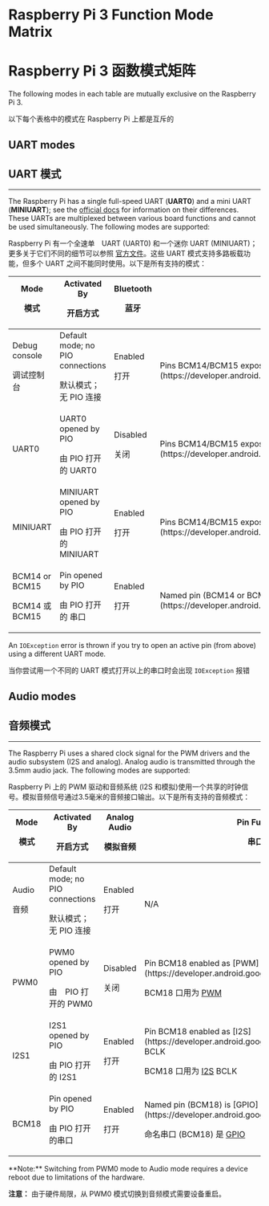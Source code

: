 # Raspberry Pi 3 Function Mode Matrix
# Raspberry Pi 3 函数模式矩阵

The following modes in each table are mutually exclusive on the Raspberry Pi 3.

以下每个表格中的模式在 Raspberry Pi 上都是互斥的

## UART modes
## UART 模式

* * *

The Raspberry Pi has a single full-speed UART (**UART0**) and a mini UART (**MINIUART**); see the [official docs](https://www.raspberrypi.org/documentation/configuration/uart.md) for information on their differences. These UARTs are multiplexed between various board functions and cannot be used simultaneously. The following modes are supported:

Raspberry Pi 有一个全速单　UART (UART0) 和一个迷你 UART (MINIUART)；更多关于它们不同的细节可以参照 [官方文件](https://www.raspberrypi.org/documentation/configuration/uart.md)。这些 UART 模式支持多路板载功能，但多个 UART 之间不能同时使用。以下是所有支持的模式：
<table>

<thead>

<tr>

<th>Mode

模式</th>

<th>Activated By

开启方式</th>

<th>Bluetooth

蓝牙</th>

<th>Pin Functions

串口功能</th>

</tr>

</thead>

<tbody>

<tr>

<td>Debug console

调试控制台</td>

<td>Default mode; no PIO connections

默认模式； 无 PIO 连接</td>

<td>Enabled

打开</td>

<td>Pins BCM14/BCM15 expose RX/TX of the [serial debug console](https://developer.android.google.cn/things/hardware/raspberrypi.html#serial_debug_console)</td>

</tr>

<tr>

<td>UART0</td>

<td>UART0 opened by PIO

由 PIO 打开的 UART0</td>

<td>Disabled

关闭</td>

<td>Pins BCM14/BCM15 expose RX/TX of [UART0](https://developer.android.google.cn/things/sdk/pio/uart.html)</td>

</tr>

<tr>

<td>MINIUART</td>

<td>MINIUART opened by PIO

由 PIO 打开的 MINIUART</td>

<td>Enabled

打开</td>

<td>Pins BCM14/BCM15 expose RX/TX of [MINIUART](https://developer.android.google.cn/things/sdk/pio/uart.html)</td>

</tr>

<tr>

<td>BCM14 or BCM15

BCM14 或 BCM15</td>

<td>Pin opened by PIO

由 PIO 打开的 串口</td>

<td>Enabled

打开</td>

<td>Named pin (BCM14 or BCM15) is [GPIO](https://developer.android.google.cn/things/sdk/pio/gpio.html), other pin is idle</td>

</tr>

</tbody>

</table>

An `IOException` error is thrown if you try to open an active pin (from above) using a different UART mode.

当你尝试用一个不同的 UART 模式打开以上的串口时会出现 `IOException` 报错

## Audio modes
## 音频模式

* * *

The Raspberry Pi uses a shared clock signal for the PWM drivers and the audio subsystem (I2S and analog). Analog audio is transmitted through the 3.5mm audio jack. The following modes are supported:

Raspberry Pi 上的 PWM 驱动和音频系统 (I2S 和模拟)使用一个共享的时钟信号。模拟音频信号通过3.5毫米的音频接口输出。以下是所有支持的音频模式：

<table>

<thead>

<tr>

<th>Mode

模式</th>

<th>Activated By

开启方式</th>

<th>Analog Audio

模拟音频</th>

<th>Pin Functions

串口功能</th>

</tr>

</thead>

<tbody>

<tr>

<td>Audio

音频</td>

<td>Default mode; no PIO connections

默认模式；无 PIO 连接</td>

<td>Enabled

打开</td>

<td>N/A</td>

</tr>

<tr>

<td>PWM0</td>

<td>PWM0 opened by PIO

由　PIO 打开的 PWM0</td>

<td>Disabled

关闭</td>

<td>Pin BCM18 enabled as [PWM](https://developer.android.google.cn/things/sdk/pio/pwm.html)

BCM18 口用为 [PWM](https://developer.android.google.cn/things/sdk/pio/pwm.html)</td>

</tr>

<tr>

<td>I2S1</td>

<td>I2S1 opened by PIO

由 PIO 打开的 I2S1</td>

<td>Enabled

打开</td>

<td>Pin BCM18 enabled as [I2S](https://developer.android.google.cn/things/sdk/pio/i2s.html) BCLK

BCM18 口用为 [I2S](https://developer.android.google.cn/things/sdk/pio/i2s.html) BCLK</td>

</tr>

<tr>

<td>BCM18</td>

<td>Pin opened by PIO

由 PIO 打开的串口</td>

<td>Enabled

打开</td>

<td>Named pin (BCM18) is [GPIO](https://developer.android.google.cn/things/sdk/pio/gpio.html)

命名串口 (BCM18) 是 [GPIO](https://developer.android.google.cn/things/sdk/pio/gpio.html)</td>

</tr>

</tbody>

</table>

<aside class="note">**Note:** <span>Switching from PWM0 mode to Audio mode requires a device reboot due to limitations of the hardware.</span></aside>

**注意：** 由于硬件局限，从 PWM0 模式切换到音频模式需要设备重启。

